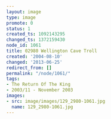 ```yaml
---
layout: image
type: image
promote: 0
status: 1
created_ts: 1092143295
changed_ts: 1372159430
node_id: 1061
title: 02980 Wellington Cave Troll
created: '2004-08-10'
changed: '2013-06-25'
redirect_from: []
permalink: "/node/1061/"
tags:
- The Return Of The King
- 2003/11 - November 2003
images:
- src: image/images/129_2980-1061.jpg
  name: 129_2980-1061.jpg
---
```


